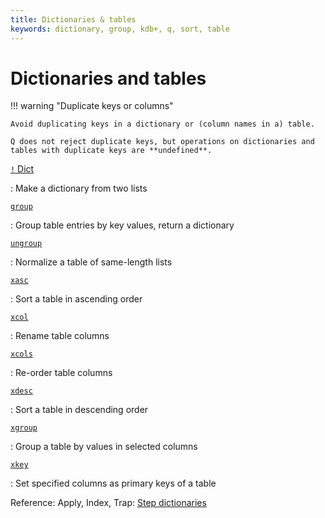 ```yaml
---
title: Dictionaries & tables
keywords: dictionary, group, kdb+, q, sort, table
---
```


# Dictionaries and tables




!!! warning "Duplicate keys or columns"

    Avoid duplicating keys in a dictionary or (column names in a) table.
    
    Q does not reject duplicate keys, but operations on dictionaries and tables with duplicate keys are **undefined**. 


[`!` Dict](../ref/dict.md)

:  Make a dictionary from two lists

[`group`](../ref/group.md) 

: Group table entries by key values, return a dictionary

[`ungroup`](../ref/ungroup.md)

: Normalize a table of same-length lists

[`xasc`](../ref/asc.md#xasc)

: Sort a table in ascending order

[`xcol`](../ref/cols.md#xcol)

: Rename table columns

[`xcols`](../ref/cols.md#xcols)

: Re-order table columns

[`xdesc`](../ref/desc.md#xdesc)

: Sort a table in descending order

[`xgroup`](../ref/xgroup.md)

: Group a table by values in selected columns

[`xkey`](../ref/keys.md#xkey)

: Set specified columns as primary keys of a table


<i class="far fa-hand-point-right"></i>
Reference: Apply, Index, Trap: [Step dictionaries](../ref/apply.md#step-dictionaries)